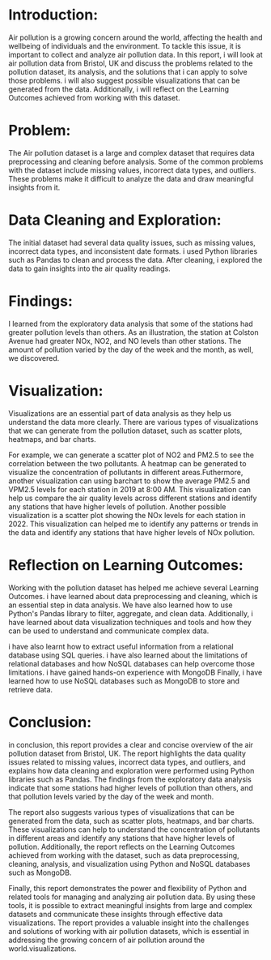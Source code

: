  # Introduction:
Air pollution is a growing concern around the world, affecting the health and wellbeing of individuals and the environment. To tackle this issue, it is important to collect and analyze air pollution data. In this report, i will look at air pollution data from Bristol, UK and discuss the problems related to the pollution dataset, its analysis, and the solutions that i can apply to solve those problems. i will also suggest possible visualizations that can be generated from the data. Additionally, i will reflect on the Learning Outcomes achieved from working with this dataset.

# Problem:

The Air pollution dataset is a large and complex dataset that requires data preprocessing and cleaning before analysis. Some of the common problems with the dataset include missing values, incorrect data types, and outliers. These problems make it difficult to analyze the data and draw meaningful insights from it.

# Data Cleaning and Exploration:

The initial dataset had several data quality issues, such as missing values, incorrect data types, and inconsistent date formats. i used Python libraries such as Pandas to clean and process the data. After cleaning, i explored the data to gain insights into the air quality readings. 

# Findings: 

I learned from the exploratory data analysis that some of the stations had greater pollution levels than others. As an illustration, the station at Colston Avenue had greater NOx, NO2, and NO levels than other stations. The amount of pollution varied by the day of the week and the month, as well, we discovered.

# Visualization:

Visualizations are an essential part of data analysis as they help us understand the data more clearly. There are various types of visualizations that we can generate from the pollution dataset, such as scatter plots, heatmaps, and bar charts.

For example, we can generate a scatter plot of NO2 and PM2.5 to see the correlation between the two pollutants. A heatmap can be generated to visualize the concentration of pollutants in different areas.Futhermore, another visualization can using barchart to show the average PM2.5 and VPM2.5 levels for each station in 2019 at 8:00 AM. This visualization can help us compare the air quality levels across different stations and identify any stations that have higher levels of pollution. Another possible visualization is a scatter plot showing the NOx levels for each station in 2022. This visualization can helped me to identify any patterns or trends in the data and identify any stations that have higher levels of NOx pollution.

# Reflection on Learning Outcomes:

Working with the pollution dataset has helped me achieve several Learning Outcomes. i have learned about data preprocessing and cleaning, which is an essential step in data analysis. We have also learned how to use Python's Pandas library to filter, aggregate, and clean data. Additionally,  i have learned about data visualization techniques and tools and how they can be used to understand and communicate complex data.

i have also learnt how to extract useful information from a relational database using SQL queries. i have also learned about the limitations of relational databases and how NoSQL databases can help overcome those limitations. i have gained hands-on experience with MongoDB  Finally, i have learned how to use NoSQL databases such as MongoDB to store and retrieve data.


# Conclusion:

in conclusion, this report provides a clear and concise overview of the air pollution dataset from Bristol, UK. The report highlights the data quality issues related to missing values, incorrect data types, and outliers, and explains how data cleaning and exploration were performed using Python libraries such as Pandas. The findings from the exploratory data analysis indicate that some stations had higher levels of pollution than others, and that pollution levels varied by the day of the week and month.


The report also suggests various types of visualizations that can be generated from the data, such as scatter plots, heatmaps, and bar charts. These visualizations can help to understand the concentration of pollutants in different areas and identify any stations that have higher levels of pollution. Additionally, the report reflects on the Learning Outcomes achieved from working with the dataset, such as data preprocessing, cleaning, analysis, and visualization using Python and NoSQL databases such as MongoDB.

Finally, this report demonstrates the power and flexibility of Python and related tools for managing and analyzing air pollution data. By using these tools, it is possible to extract meaningful insights from large and complex datasets and communicate these insights through effective data visualizations. The report provides a valuable insight into the challenges and solutions of working with air pollution datasets, which is essential in addressing the growing concern of air pollution around the world.visualizations.
